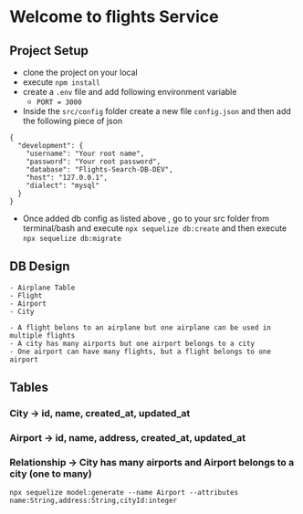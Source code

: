 # Welcome to flights Service

## Project Setup

- clone the project on your local
- execute `npm install`
- create a `.env` file and add following environment variable
  - `PORT = 3000`
- Inside the `src/config` folder create a new file `config.json` and then add the following piece of json

```
{
  "development": {
    "username": "Your root name",
    "password": "Your root password",
    "database": "Flights-Search-DB-DEV",
    "host": "127.0.0.1",
    "dialect": "mysql"
  }
}

```

- Once added db config as listed above , go to your src folder from terminal/bash and execute `npx sequelize db:create` and then execute `npx sequelize db:migrate`

## DB Design

    - Airplane Table
    - Flight
    - Airport
    - City

    - A flight belons to an airplane but one airplane can be used in multiple flights
    - A city has many airports but one airport belongs to a city
    - One airport can have many flights, but a flight belongs to one airport

## Tables

### City -> id, name, created_at, updated_at

### Airport -> id, name, address, created_at, updated_at

### Relationship -> City has many airports and Airport belongs to a city (one to many)

```
npx sequelize model:generate --name Airport --attributes name:String,address:String,cityId:integer
```
